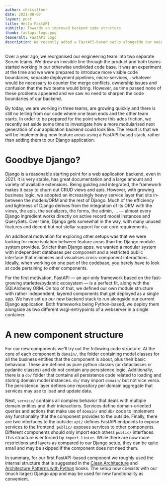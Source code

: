 ```yaml
---
author: chrisittner
date: 2021-08-07
layout: post
title: Hello FastAPI
subtitle: Towards an improved backend code structure
thumb: fastapi-logo.png
teaseralt: FastAPI Logo
description: We recently added a FastAPI-based setup alongside our main Django app.
---
```


Over a year ago, we reorganised our engineering team into two separate Scrum teams. We drew an invisible line through the product and both teams started working in our otherwise undivided code base. It was an experiment at the time and we were prepared to introduce more visible code boundaries, separate deployment pipelines, micro-services,.. whatever would be necessary to counter the merge conflicts, ownership issues and confusion that the two teams would bring. However, as time passed none of these problems appeared and we saw no need to sharpen the code boundaries of our backend.

By today, we are working in three teams, are growing quickly and there is still no telling from our code where one team ends and the other team starts. In order to be prepared for the point where this adds friction, we recently set aside some time to investigate how a more modularised next generation of our application backend could look like. The result is that we will be implementing new feature areas using a FastAPI-based stack, rather than adding them to our Django application.

# Goodbye Django?

Django is a reasonable starting point for a web application backend, even in 2021. It is very stable, has great documentation and a large amount and variety of available extensions. Being guiding and integrated, the framework makes it easy to churn out CRUD views and apis. However, with growing business logic, we adopted an increasingly heavy service layer that sits in-between the models/ORM and the rest of Django. Much of the efficiency and lightness of Django derives from the integration of its ORM with the views, the apis, the serializers, the forms, the admin, ... — almost every Django ingredient works directly on active record model instances and QuerySets. Over time, Django gets somewhat in the way, with many unused features and decent but not stellar support for our core requirements.

An additional motivation for exploring other setups was that we were looking for more isolation between feature areas than the Django module system provides. Stricter than Django apps, we wanted a modular system with independent databases per component and a restricted public interface that minimises and visualises cross-component interactions. Ideally, when working on one part of the codebase, you barely have to look at code pertaining to other components.

For the first motivation, FastAPI — an api-only framework based on the fast-growing starlette/pydantic ecosystem — is a perfect fit, along with the SQLAlchemy ORM. On top of that, we defined our own module structure with rather independent, layered components that get deployed as a single app. We have set up our new backend stack to run alongside our current Django application. Both frameworks being Python-based, we deploy them alongside as two different wsgi-entrypoints of a webserver in a single container.

# A new component structure

For our new components we'll try out the following code structure. At the core of each component is `domain/`, the folder containing model classes for all the business entities that the component is about, plus their basic behaviour. These are defined as pure python classes (or dataclasses or pydantic classes) and do not contain any persistence logic. Additionally, there is a `db/` folder that contains all persistence code related to loading and storing domain model instances. `db/` may import `domain/` but not vice versa. The persistence layer defines one repository per domain aggregate that services may use to load and update data.

Next, `service/` contains all complex behavior that deals with multiple domain entities and their interactions. Services define domain-oriented queries and actions that make use of `domain/` and `db/` code to implement any functionality that the component provides to the outside. Finally, there are two interfaces to the outside: `api/` defines FastAPI endpoints to expose services to the frontend. `public/` exposes services to other components. Different components should only import each others `public/` interfaces. This structure is enforced by `import-linter`. While there are now more restrictions and layers as compared to our Django setup, they can be quite small and may be skipped if the component does not need them.

In summary, for our first FastAPI-based component we roughly used the internal structure that is suggested in the [Clean Architecture](https://www.oreilly.com/library/view/clean-architecture-a/9780134494272/) and [Architecture Patterns with Python](https://www.cosmicpython.com/) books. The setup now coexists with our (much larger) Django app and may be used for new functionality as convenient.
